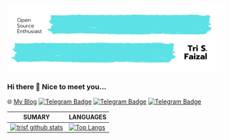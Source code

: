 <img src="https://raw.githubusercontent.com/trisfaizal/trisfaizal/master/banner.png"/>

### Hi there 👋 Nice to meet you...
🌐 [My Blog](https://trisf.my.id) 
[![Telegram Badge](https://img.shields.io/badge/-Telegram-0088CC?style=flat&logo=Telegram&logoColor=white&link=https://t.me/trisf)](https://t.me/trisf) 
[![Telegram Badge](https://img.shields.io/badge/-Telegram-0088CC?style=flat&logo=Group&logoColor=white&link=https://t.me/dauntlessfaction)](https://t.me/dauntlessfaction) 
[![Telegram Badge](https://img.shields.io/badge/-Telegram-0088CC?style=flat&logo=Channel&logoColor=white&link=https://t.me/iLumbung)](https://t.me/iLumbung) 


| **SUMARY**                                                                                                                                              | **LANGUAGES**                                                                                                                                         |
| ------------------------------------------------------------------------------------------------------------------------------------------------------- | ----------------------------------------------------------------------------------------------------------------------------------------------------- |
| [![trisf github stats](https://github-readme-stats.vercel.app/api?username=trisfaizal&show_icons=true)](https://github.com/trisfaizal/github-readme-stats) | [![Top Langs](https://github-readme-stats.vercel.app/api/top-langs/?username=trisfaizal&layout=compact)](https://github.com/trisfaizal/github-readme-stats) |

<!--
**trisfaizal/trisfaizal** is a ✨ _special_ ✨ repository because its `README.md` (this file) appears on your GitHub profile.

Here are some ideas to get you started:

- 🔭 I’m currently working on ...
- 🌱 I’m currently learning ...
- 👯 I’m looking to collaborate on ...
- 🤔 I’m looking for help with ...
- 💬 Ask me about ...
- 📫 How to reach me: ...
- 😄 Pronouns: ...
- ⚡ Fun fact: ...
-->
